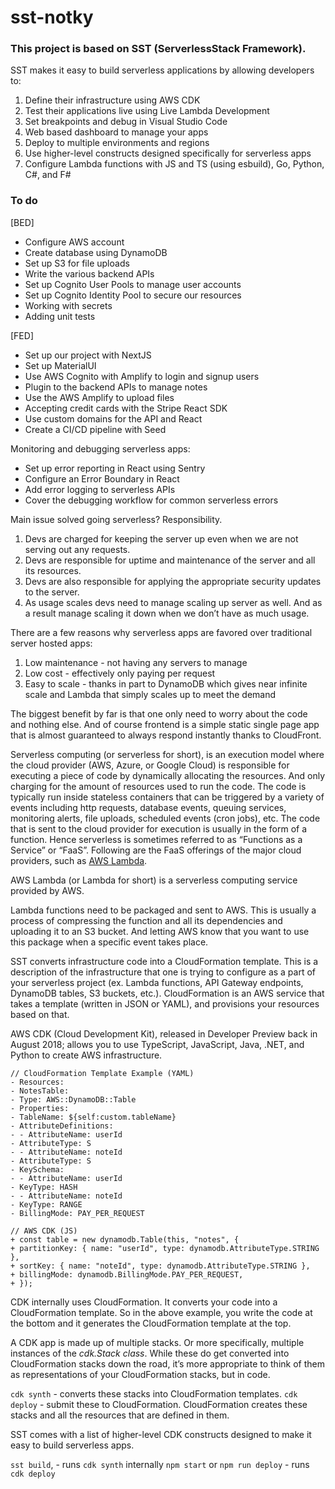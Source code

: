 # sst-notky

### This project is based on SST (ServerlessStack Framework).

SST makes it easy to build serverless applications by allowing developers to:
1. Define their infrastructure using AWS CDK
2. Test their applications live using Live Lambda Development
3. Set breakpoints and debug in Visual Studio Code
4. Web based dashboard to manage your apps
5. Deploy to multiple environments and regions
6. Use higher-level constructs designed specifically for serverless apps
7. Configure Lambda functions with JS and TS (using esbuild), Go, Python, C#, and F#

### To do

[BED]
* Configure AWS account
* Create database using DynamoDB
* Set up S3 for file uploads
* Write the various backend APIs
* Set up Cognito User Pools to manage user accounts
* Set up Cognito Identity Pool to secure our resources
* Working with secrets
* Adding unit tests

[FED]
* Set up our project with NextJS
* Set up MaterialUI
* Use AWS Cognito with Amplify to login and signup users
* Plugin to the backend APIs to manage notes
* Use the AWS Amplify to upload files
* Accepting credit cards with the Stripe React SDK
* Use custom domains for the API and React
* Create a CI/CD pipeline with Seed

Monitoring and debugging serverless apps:
* Set up error reporting in React using Sentry
* Configure an Error Boundary in React
* Add error logging to serverless APIs
* Cover the debugging workflow for common serverless errors

Main issue solved going serverless? Responsibility.

1. Devs are charged for keeping the server up even when we are not serving out any requests.
2. Devs are responsible for uptime and maintenance of the server and all its resources.
3. Devs are also responsible for applying the appropriate security updates to the server.
4. As usage scales devs need to manage scaling up server as well. And as a result manage
scaling it down when we don’t have as much usage.

There are a few reasons why serverless apps are favored over traditional server hosted apps:

1. Low maintenance - not having any servers to manage
2. Low cost - effectively only paying per request
3. Easy to scale - thanks in part to DynamoDB which gives near infinite scale and Lambda that simply scales up to meet the demand

The biggest benefit by far is that one only need to worry about the code and nothing else. And of course frontend is a simple static single page app that is almost guaranteed to always respond instantly thanks to CloudFront.

Serverless computing (or serverless for short), is an execution model where the cloud provider (AWS, Azure, or Google Cloud) is responsible for executing a piece of code by dynamically allocating the resources. And only charging for the amount of resources used to run the code. The code is typically run inside stateless containers that can be triggered by a variety of events including http requests, database events, queuing services, monitoring alerts, file uploads, scheduled events (cron jobs), etc. The code that is sent to the cloud provider for execution is usually in the form of a function. Hence serverless is sometimes referred to as “Functions as a Service” or “FaaS”. Following are the FaaS offerings of the major cloud providers, such as [AWS Lambda](https://aws.amazon.com/lambda/).

AWS Lambda (or Lambda for short) is a serverless computing service provided by AWS.

Lambda functions need to be packaged and sent to AWS. This is usually a process of compressing the function and all its dependencies and uploading it to an S3 bucket. And letting AWS know that you want to use this package when a specific event takes place.

SST converts infrastructure code into a CloudFormation template.
This is a description of the infrastructure that one is trying to configure as a part of your serverless project (ex. Lambda functions, API Gateway endpoints, DynamoDB tables, S3 buckets, etc.).
CloudFormation is an AWS service that takes a template (written in JSON or YAML), and provisions your resources based on that.

AWS CDK (Cloud Development Kit), released in Developer Preview back in August 2018; allows you to
use TypeScript, JavaScript, Java, .NET, and Python to create AWS infrastructure.

```
// CloudFormation Template Example (YAML)
- Resources:
- NotesTable:
- Type: AWS::DynamoDB::Table
- Properties:
- TableName: ${self:custom.tableName}
- AttributeDefinitions:
- - AttributeName: userId
- AttributeType: S
- - AttributeName: noteId
- AttributeType: S
- KeySchema:
- - AttributeName: userId
- KeyType: HASH
- - AttributeName: noteId
- KeyType: RANGE
- BillingMode: PAY_PER_REQUEST

// AWS CDK (JS)
+ const table = new dynamodb.Table(this, "notes", {
+ partitionKey: { name: "userId", type: dynamodb.AttributeType.STRING },
+ sortKey: { name: "noteId", type: dynamodb.AttributeType.STRING },
+ billingMode: dynamodb.BillingMode.PAY_PER_REQUEST,
+ });
```
CDK internally uses CloudFormation. It converts your code into a CloudFormation template. So in the
above example, you write the code at the bottom and it generates the CloudFormation template at
the top.

A CDK app is made up of multiple stacks. Or more specifically, multiple instances of the *cdk.Stack
class*. While these do get converted into CloudFormation stacks down the road, it’s more appropriate
to think of them as representations of your CloudFormation stacks, but in code.

`cdk synth` - converts these stacks into CloudFormation templates.
`cdk deploy` - submit these to CloudFormation. CloudFormation creates these stacks and all
the resources that are defined in them.

SST comes with a list of higher-level CDK constructs designed to make it easy to build serverless apps.

`sst build`, - runs `cdk synth` internally
`npm start` or `npm run deploy` - runs `cdk deploy`
